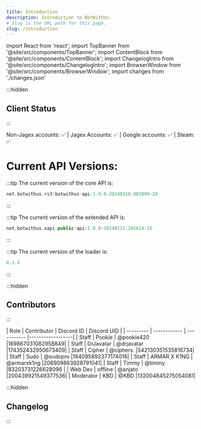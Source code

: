 ```yaml
---
title: Introduction
description: Introduction to BotWithUs.
# Slug is the URL path for this page.
slug: /introduction
---
```


import React from 'react';
import TopBanner from '@site/src/components/TopBanner';
import ContentBlock from '@site/src/components/ContentBlock';
import ChangelogIntro from '@site/src/components/ChangelogIntro';
import BrowserWindow from '@site/src/components/BrowserWindow';
import changes from './changes.json'

<TopBanner title="Introduction" skill="hello" showversion={false} showauthor={false}>
</TopBanner>
:::hidden

## Client Status

:::
<ContentBlock title="Client Status">

<div class="centered-content">
Non-Jagex accounts: ✅ |
Jagex Accounts: ✅ |
Google accounts: ✅ |
Steam: ✅
</div>

# Current API Versions:

:::tip The current version of the core API is:

```kotlin
net.botwithus.rs3:botwithus-api:1.0.0-20240310.003809-28
```

:::

:::tip The current version of the extended API is:

```kotlin
net.botwithus.xapi.public:api:1.0.0-20240211.205614-15
```

:::

:::tip The current version of the loader is:
```kotlin
0.1.6
```

:::
</ContentBlock>

:::hidden

## Contributors

:::

<ContentBlock title="Active Contributors">
<div class="centered-content">
| Role      | Contributor  | Discord ID  | Discord UID      |
| --------- | ------------ | ----------- |------------------|
| Staff     | Pookie       | @pookie420  |169867031082958849|
| Staff     | DrJavatar    | @drjavatar  |174352432950673409|
| Staff     | Cipher       | @ciphers.   |542130351535816734|
| Staff     | Sudo         | @sudopro    |184095892377174016|
| Staff     | ARMAR X K1NG | @armarxk1ng |206909863928791041|
| Staff     | Timmy        | @timmy     |83203731226628096 |
| Web Dev   | offline      | @anjato     |200439921549377536|
| Moderator | KBD          | @KBD        |132004845275054081|
</div>
</ContentBlock>

:::hidden

## Changelog

:::

<ChangelogIntro changes={changes}>

</ChangelogIntro>
